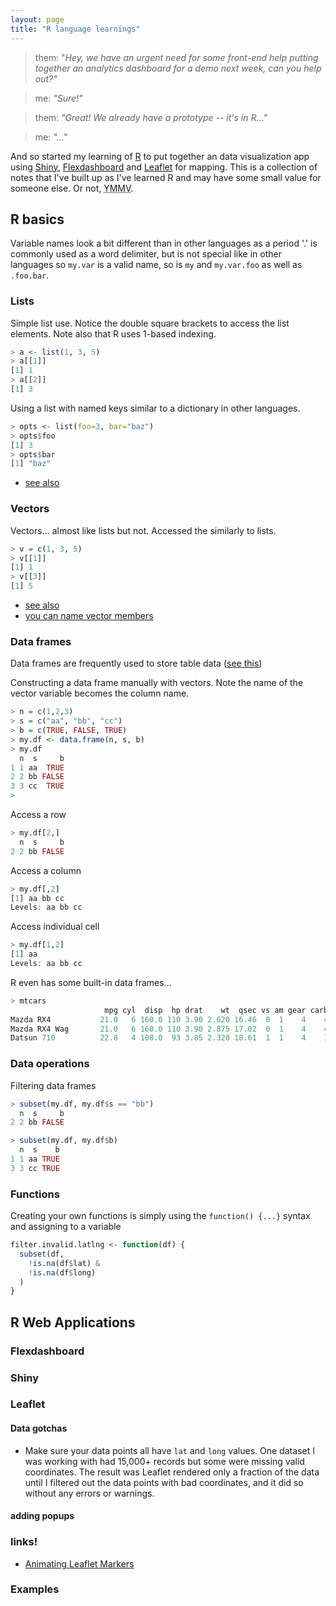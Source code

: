 ```yaml
---
layout: page
title: "R language learnings"
---
```


> them: "_Hey, we have an urgent need for some front-end help putting together an analytics dashboard for a demo next week, can you help out?"_

> me: _"Sure!"_

> them: _"Great! We already have a prototype -- it's in R..."_

> me: _"..."_

And so started my learning of [R](https://en.wikipedia.org/wiki/R_(programming_language)) to put together an data visualization app using [Shiny](https://shiny.rstudio.com), [Flexdashboard](http://rmarkdown.rstudio.com/flexdashboard/) and [Leaflet](https://rstudio.github.io/leaflet/) for mapping. This is a collection of notes that I've built up as I've learned R and may have some small value for someone else. Or not, <abbr title="Your Mileage May Vary">YMMV</abbr>.


## R basics

Variable names look a bit different than in other languages as a period '.' is commonly used as a word delimiter, but is not special like in other languages so `my.var` is a valid name, so is `my` and `my.var.foo` as well as `.foo.bar`.

### Lists

Simple list use. Notice the double square brackets to access the list elements. Note also that R uses 1-based indexing.

```r
> a <- list(1, 3, 5)
> a[[1]]
[1] 1
> a[[2]]
[1] 3
```

Using a list with named keys similar to a dictionary in other languages.

```r
> opts <- list(foo=3, bar="baz")
> opts$foo
[1] 3
> opts$bar
[1] "baz"
```

- [see also](http://www.r-tutor.com/r-introduction/list)

### Vectors

Vectors... almost like lists but not. Accessed the similarly to lists.

```r
> v = c(1, 3, 5)
> v[[1]]
[1] 1
> v[[3]]
[1] 5
```

- [see also](http://www.r-tutor.com/r-introduction/vector)
- [you can name vector members](http://www.r-tutor.com/r-introduction/vector/named-vector-members)

### Data frames

Data frames are frequently used to store table data ([see this](http://www.r-tutor.com/r-introduction/data-frame))

Constructing a data frame manually with vectors. Note the name of the vector variable becomes the column name.

```r
> n = c(1,2,3)
> s = c("aa", "bb", "cc")
> b = c(TRUE, FALSE, TRUE)
> my.df <- data.frame(n, s, b)
> my.df
  n  s     b
1 1 aa  TRUE
2 2 bb FALSE
3 3 cc  TRUE
>
```

Access a row

```r
> my.df[2,]
  n  s     b
2 2 bb FALSE
```

Access a column

```r
> my.df[,2]
[1] aa bb cc
Levels: aa bb cc
```

Access individual cell

```r
> my.df[1,2]
[1] aa
Levels: aa bb cc
```

R even has some built-in data frames...

```r
> mtcars
                     mpg cyl  disp  hp drat    wt  qsec vs am gear carb
Mazda RX4           21.0   6 160.0 110 3.90 2.620 16.46  0  1    4    4
Mazda RX4 Wag       21.0   6 160.0 110 3.90 2.875 17.02  0  1    4    4
Datsun 710          22.8   4 108.0  93 3.85 2.320 18.61  1  1    4    1
```

### Data operations

Filtering data frames

```r
> subset(my.df, my.df$s == "bb")
  n  s     b
2 2 bb FALSE

> subset(my.df, my.df$b)
  n  s    b
1 1 aa TRUE
3 3 cc TRUE
```

### Functions

Creating your own functions is simply using the `function() {...}` syntax and assigning to a variable

```r
filter.invalid.latlng <- function(df) {
  subset(df,
    !is.na(df$lat) &
    !is.na(df$long)
  )
}
```

## R Web Applications

### Flexdashboard

### Shiny

### Leaflet

#### Data gotchas

- Make sure your data points all have `lat` and `long` values. One dataset I was working with had 15,000+ records but some were missing valid coordinates. The result was Leaflet rendered only a fraction of the data until I filtered out the data points with bad coordinates, and it did so without any errors or warnings.

#### adding popups

### links!

- [Animating Leaflet Markers]( http://piratefsh.github.io/how-to/2015/10/16/animating-leaflet-markers.html)

### Examples
